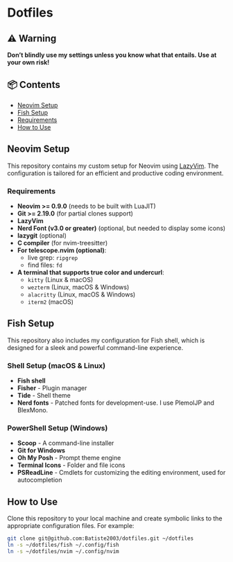 # Dotfiles

## ⚠️ Warning

**Don’t blindly use my settings unless you know what that entails. Use at your own risk!**

## 📦 Contents

- [Neovim Setup](#neovim-setup)
- [Fish Setup](#fish-setup)
- [Requirements](#requirements)
- [How to Use](#how-to-use)

## Neovim Setup

This repository contains my custom setup for Neovim using [LazyVim](https://github.com/LazyVim/LazyVim). The configuration is tailored for an efficient and productive coding environment.

### Requirements

- **Neovim >= 0.9.0** (needs to be built with LuaJIT)
- **Git >= 2.19.0** (for partial clones support)
- **LazyVim**
- **Nerd Font (v3.0 or greater)** (optional, but needed to display some icons)
- **lazygit** (optional)
- **C compiler** (for nvim-treesitter)
- **For telescope.nvim (optional)**:
  - live grep: `ripgrep`
  - find files: `fd`
- **A terminal that supports true color and undercurl**:
  - `kitty` (Linux & macOS)
  - `wezterm` (Linux, macOS & Windows)
  - `alacritty` (Linux, macOS & Windows)
  - `iterm2` (macOS)

## Fish Setup

This repository also includes my configuration for Fish shell, which is designed for a sleek and powerful command-line experience.

### Shell Setup (macOS & Linux)

- **Fish shell**
- **Fisher** - Plugin manager
- **Tide** - Shell theme
- **Nerd fonts** - Patched fonts for development-use. I use PlemolJP and BlexMono.

### PowerShell Setup (Windows)

- **Scoop** - A command-line installer
- **Git for Windows**
- **Oh My Posh** - Prompt theme engine
- **Terminal Icons** - Folder and file icons
- **PSReadLine** - Cmdlets for customizing the editing environment, used for autocompletion

## How to Use

Clone this repository to your local machine and create symbolic links to the appropriate configuration files. For example:

```bash
git clone git@github.com:Batiste2003/dotfiles.git ~/dotfiles
ln -s ~/dotfiles/fish ~/.config/fish
ln -s ~/dotfiles/nvim ~/.config/nvim
```
